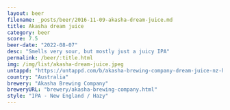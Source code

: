 ```yaml
---
layout: beer
filename: _posts/beer/2016-11-09-akasha-dream-juice.md
title: Akasha dream juice
category: beer
score: 7.5
beer-date: "2022-08-07"
desc: "Smells very sour, but mostly just a juicy IPA"
permalink: /beer/:title.html
img: /img/list/akasha-dream-juice.jpeg
untappd: "https://untappd.com/b/akasha-brewing-company-dream-juice-nz-hazy-ipa/4592166"
country: "Australia"
brewery: "Akasha Brewing Company"
breweryURL: "brewery/akasha-brewing-company.html"
style: "IPA - New England / Hazy"
---
```


